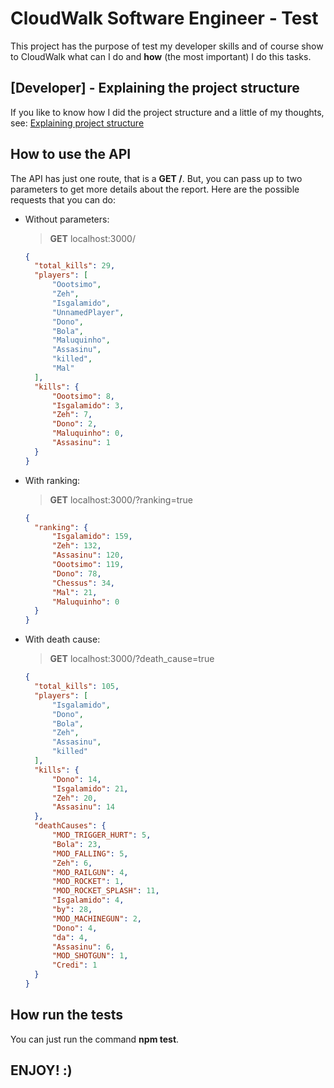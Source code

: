 # CloudWalk Software Engineer - Test

This project has the purpose of test my developer skills and of course show to CloudWalk what can I do and **how** (the most important) I do this tasks.

## [Developer] - Explaining the project structure

If you like to know how I did the project structure and a little of my thoughts, see: [Explaining project structure](Explaining-project.md)

## How to use the API

The API has just one route, that is a **GET /**. But, you can pass up to two parameters to get more details about the report. Here are the possible requests that you can do:

- Without parameters:
  > **GET** localhost:3000/

  ```json
  {
    "total_kills": 29,
    "players": [
        "Oootsimo",
        "Zeh",
        "Isgalamido",
        "UnnamedPlayer",
        "Dono",
        "Bola",
        "Maluquinho",
        "Assasinu",
        "killed",
        "Mal"
    ],
    "kills": {
        "Oootsimo": 8,
        "Isgalamido": 3,
        "Zeh": 7,
        "Dono": 2,
        "Maluquinho": 0,
        "Assasinu": 1
    }
  }
  ```

- With ranking:
  > **GET** localhost:3000/?ranking=true

  ```json
  {
    "ranking": {
        "Isgalamido": 159,
        "Zeh": 132,
        "Assasinu": 120,
        "Oootsimo": 119,
        "Dono": 78,
        "Chessus": 34,
        "Mal": 21,
        "Maluquinho": 0
    }
  }
  ```

- With death cause:
  > **GET** localhost:3000/?death_cause=true

  ```json
  {
    "total_kills": 105,
    "players": [
        "Isgalamido",
        "Dono",
        "Bola",
        "Zeh",
        "Assasinu",
        "killed"
    ],
    "kills": {
        "Dono": 14,
        "Isgalamido": 21,
        "Zeh": 20,
        "Assasinu": 14
    },
    "deathCauses": {
        "MOD_TRIGGER_HURT": 5,
        "Bola": 23,
        "MOD_FALLING": 5,
        "Zeh": 6,
        "MOD_RAILGUN": 4,
        "MOD_ROCKET": 1,
        "MOD_ROCKET_SPLASH": 11,
        "Isgalamido": 4,
        "by": 28,
        "MOD_MACHINEGUN": 2,
        "Dono": 4,
        "da": 4,
        "Assasinu": 6,
        "MOD_SHOTGUN": 1,
        "Credi": 1
    }
  }
  ```

## How run the tests

You can just run the command **npm test**.

## ENJOY! :)